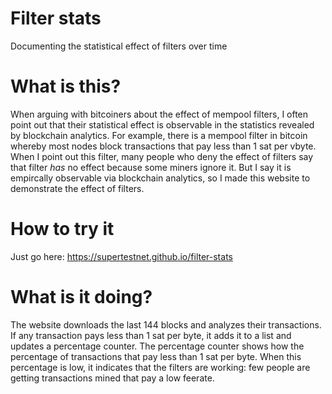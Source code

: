 # Filter stats
Documenting the statistical effect of filters over time

# What is this?
When arguing with bitcoiners about the effect of mempool filters, I often point out that their statistical effect is observable in the statistics revealed by blockchain analytics. For example, there is a mempool filter in bitcoin whereby most nodes block transactions that pay less than 1 sat per vbyte. When I point out this filter, many people who deny the effect of filters say that filter *has* no effect because some miners ignore it. But I say it is empircally observable via blockchain analytics, so I made this website to demonstrate the effect of filters.

# How to try it
Just go here: https://supertestnet.github.io/filter-stats

# What is it doing?
The website downloads the last 144 blocks and analyzes their transactions. If any transaction pays less than 1 sat per byte, it adds it to a list and updates a percentage counter. The percentage counter shows how the percentage of transactions that pay less than 1 sat per byte. When this percentage is low, it indicates that the filters are working: few people are getting transactions mined that pay a low feerate.
